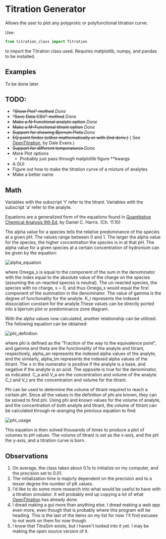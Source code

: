 # Titration Generator

Allows the user to plot any polyprotic or polyfunctional titration curve.

Use:

```python
from titration_class import Titration
``` 

to import the Titration class used. Requires matplotlib, numpy, and pandas to be installed.

## Examples

To be done later. 

## TODO:

* <del>"Show Plot" method</del> *Done*
* <del>"Save Data CSV" method</del> *Done*
* <del>Make a N-Functional analyte option</del> *Done*
* <del>Make a M-Functional titrant option</del> *Done*
* <del>Support for showing Bjerrum Plots </del> *Done*
* <del>EQ point finder (either mathematically or with 2nd deriv.)</del> (
  See [OpenTitration](https://github.com/dalevens/OpenTitration), by Dale Evans.)
* <del>Support for different temperatures </del> *Done*
* More Plot options
    * Probably just pass through matplotlib figure **kwargs
* A GUI
* Figure out how to make the titration curve of a mixture of analytes
* Make a better name

## Math

Variables with the subscript 't' refer to the titrant. Variables with the subscript 'a' refer to the analyte.

Equations are a generalized form of the equations found
in [Quantitative Chemical Analysis 9th Ed.](https://www.amazon.com/Quantitative-Chemical-Analysis-Daniel-Harris/dp/146413538X)
by Daniel C. Harris. (Ch. 11.10)

The alpha value for a species tells the relative predominance of the species at a given pH. The values range between 0
and 1. The larger the alpha value for the species, the higher concentration the species is in at that pH. The alpha
value for a given species at a certain concentration of hydronium can be given by the equation:

![alpha_equation](https://latex.codecogs.com/png.latex?\dpi{200}&space;\bg_white&space;\fn_cm&space;\alpha_s&space;=&space;\frac{\Omega_s}{\sum_{n,m=\gamma,0}&space;^{0,&space;\gamma}([H^&plus;]^{n}&space;*&space;\prod^{m}&space;_{i=0}(K_i))})

where Omega_s is equal to the component of the sum in the denominator with the index equal to the absolute value of the
charge on the species (assuming the un-reacted species is neutral). The un-reacted species, the species with no charge,
s = 0, and thus Omega_s would equal the first component of the summation in the denominator. The value of gamma is the
degree of functionality for the analyte. K_i represents the indexed dissociation constant for the analyte.These values
can be directly ported into a bjerrum plot or predominance zone diagram.

With the alpha values now calculated, another relationship can be utilized. The following equation can be obtained:

![phi_definition](https://latex.codecogs.com/png.latex?\dpi{200}&space;\bg_white&space;\phi&space;\equiv\frac{C_tV_t}{C_aV_a}=&space;\frac{(\sum_{n=0}^{\gamma}n\alpha_{an})\pm\frac{[H^&plus;]-[OH^-]}{C_a}}{(\sum_{m=0}^{\theta}m\alpha_{tm})\mp\frac{[H^&plus;]-[OH^-]}{C_t}})

where phi is defined as the "Fraction of the way to the equivalence point", and gamma and theta are the functionality of
the analyte and titrant, respectively, alpha_an represents the indexed alpha values of the analyte, and the similarly,
alpha_tm represents the indexed alpha values of the titrant. The ± in the numerator is positive if the analyte is a
base, and negative if the analyte is an acid. The opposite is true for the denominator, as indicated. C_a and V_a are
the concentration and volume of the analyte. C_t and V_t are the concentration and volume for the titrant.

Phi can be used to determine the volume of titrant required to reach a certain pH. Since all the values in the
definition of phi are known, they can be solved to find phi. Using phi and known values for the volume of analyte, and
the concentration of both analyte and titrant, the volume of titrant can be calculated through re-aranging the previous
equation to find:

![phi_usage](https://latex.codecogs.com/png.latex?\dpi{200}&space;\bg_white&space;V_t&space;=&space;\frac{\phi&space;C_a&space;V_a}&space;{C_t})

This equation is then solved thousands of times to produce a plot of volumes to pH values. The volume of titrant is set
as the x-axis, and the pH the y-axis, and a titration curve is born.

## Observations

1) On average, the class takes about 0.1s to initialize on my computer, and the precision set to 0.01.
2) The initialization time is majorly dependent on the precision and to a lesser degree the number of pK values.
3) I'd like to do some more research into what would be useful to have with a titration simulator. It will probably end
   up copying a lot of what [OpenTitration](https://github.com/dalevens/OpenTitration) has already done.
4) I dread making a gui more than anything else. I dread making a *web app* even more, even though that is probably
   where this program will be heading. This is the last of the items on my list for now. I'll find excuses to not work
   on them for now though.
5) I know that TitraSim exists, but I haven't looked into it yet. I may be making the open source version of it.     
